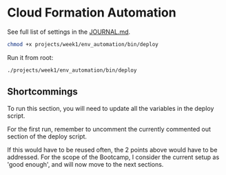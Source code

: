 # Cloud Formation Automation

See full list of settings in the [JOURNAL.md](JOURNAL.md).

```sh
chmod +x projects/week1/env_automation/bin/deploy
```

Run it from root:

```sh
./projects/week1/env_automation/bin/deploy
```

## Shortcommings

To run this section, you will need to update all the variables in the deploy
script.

For the first run, remember to uncomment the currently commented out section of the
deploy script.

If this would have to be reused often, the 2 points above would have to be
addressed. For the scope of the Bootcamp, I consider the current setup as 'good
enough', and will now move to the next sections.
